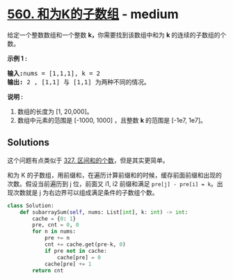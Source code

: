# [560. 和为K的子数组](https://leetcode-cn.com/problems/subarray-sum-equals-k/) - medium

<p>给定一个整数数组和一个整数&nbsp;<strong>k，</strong>你需要找到该数组中和为&nbsp;<strong>k&nbsp;</strong>的连续的子数组的个数。</p>

<p><strong>示例 1 :</strong></p>

<pre>
<strong>输入:</strong>nums = [1,1,1], k = 2
<strong>输出:</strong> 2 , [1,1] 与 [1,1] 为两种不同的情况。
</pre>

<p><strong>说明 :</strong></p>

<ol>
	<li>数组的长度为 [1, 20,000]。</li>
	<li>数组中元素的范围是 [-1000, 1000] ，且整数&nbsp;<strong>k&nbsp;</strong>的范围是&nbsp;[-1e7, 1e7]。</li>
</ol>


## Solutions

这个问题有点类似于 [327. 区间和的个数](./327-count-of-range-sum.md)，但是其实更简单。

和为 K 的子数组，用前缀和，在遍历计算前缀和的时候，缓存前面前缀和出现的次数。假设当前遍历到 j 位，前面又 i1, i2 前缀和满足 `pre[j] - pre[i] = k`。出现次数就是 j 为右边界可以组成满足条件的子数组个数。

```python
class Solution:
    def subarraySum(self, nums: List[int], k: int) -> int:
        cache = {0: 1}
        pre, cnt = 0, 0
        for n in nums:
            pre += n
            cnt += cache.get(pre-k, 0)
            if pre not in cache:
                cache[pre] = 0
            cache[pre] += 1
        return cnt
```
